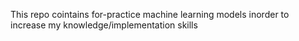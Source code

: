 This repo cointains for-practice machine learning models 
inorder to increase my knowledge/implementation skills
